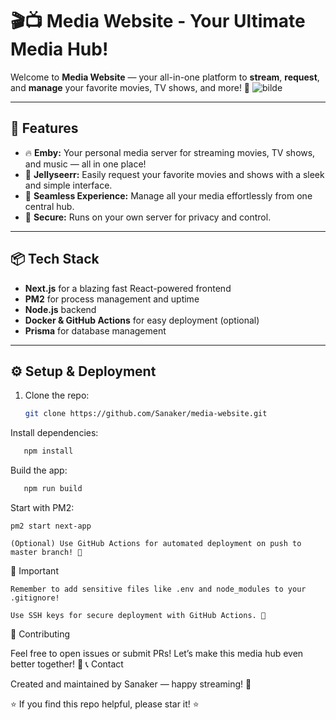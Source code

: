 # 🎬📺 **Media Website - Your Ultimate Media Hub!**

Welcome to **Media Website** — your all-in-one platform to **stream**, **request**, and **manage** your favorite movies, TV shows, and more! 🚀
![bilde](https://github.com/user-attachments/assets/d52fc2b7-e7e2-4b05-a395-9488534d931e)

---

## 🚀 **Features**

- 🔥 **Emby:** Your personal media server for streaming movies, TV shows, and music — all in one place!
- 🍿 **Jellyseerr:** Easily request your favorite movies and shows with a sleek and simple interface.
- 🎯 **Seamless Experience:** Manage all your media effortlessly from one central hub.
- 🔐 **Secure:** Runs on your own server for privacy and control.

---

## 📦 **Tech Stack**

- **Next.js** for a blazing fast React-powered frontend  
- **PM2** for process management and uptime  
- **Node.js** backend  
- **Docker & GitHub Actions** for easy deployment (optional)  
- **Prisma** for database management  

---

## ⚙️ **Setup & Deployment**

1. Clone the repo:  
   ```bash
   git clone https://github.com/Sanaker/media-website.git

Install dependencies:
```bash
   npm install
```
Build the app:
```bash
   npm run build
```
Start with PM2:

    pm2 start next-app

    (Optional) Use GitHub Actions for automated deployment on push to master branch! 🔄

🚨 Important

    Remember to add sensitive files like .env and node_modules to your .gitignore!

    Use SSH keys for secure deployment with GitHub Actions. 🔑

🙌 Contributing

Feel free to open issues or submit PRs! Let’s make this media hub even better together! 💪
📞 Contact

Created and maintained by Sanaker — happy streaming! 🎉

⭐️ If you find this repo helpful, please star it! ⭐️

